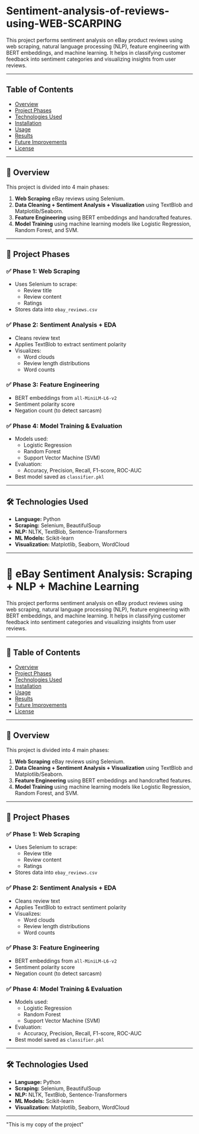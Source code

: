 # Sentiment-analysis-of-reviews-using-WEB-SCARPING

This project performs sentiment analysis on eBay product reviews using web scraping, natural language processing (NLP), feature engineering with BERT embeddings, and machine learning. It helps in classifying customer feedback into sentiment categories and visualizing insights from user reviews.

---

##  Table of Contents

- [Overview](#overview)
- [Project Phases](#project-phases)
- [Technologies Used](#technologies-used)
- [Installation](#installation)
- [Usage](#usage)
- [Results](#results)
- [Future Improvements](#future-improvements)
- [License](#license)

---

## 📖 Overview

This project is divided into 4 main phases:

1. **Web Scraping** eBay reviews using Selenium.
2. **Data Cleaning + Sentiment Analysis + Visualization** using TextBlob and Matplotlib/Seaborn.
3. **Feature Engineering** using BERT embeddings and handcrafted features.
4. **Model Training** using machine learning models like Logistic Regression, Random Forest, and SVM.

---

## 🚀 Project Phases

### ✅ Phase 1: Web Scraping

- Uses Selenium to scrape:
  - Review title
  - Review content
  - Ratings
- Stores data into `ebay_reviews.csv`

### ✅ Phase 2: Sentiment Analysis + EDA

- Cleans review text
- Applies TextBlob to extract sentiment polarity
- Visualizes:
  - Word clouds
  - Review length distributions
  - Word counts

### ✅ Phase 3: Feature Engineering

- BERT embeddings from `all-MiniLM-L6-v2`
- Sentiment polarity score
- Negation count (to detect sarcasm)

### ✅ Phase 4: Model Training & Evaluation

- Models used:
  - Logistic Regression
  - Random Forest
  - Support Vector Machine (SVM)
- Evaluation:
  - Accuracy, Precision, Recall, F1-score, ROC-AUC
- Best model saved as `classifier.pkl`

---

## 🛠️ Technologies Used

- **Language:** Python
- **Scraping:** Selenium, BeautifulSoup
- **NLP:** NLTK, TextBlob, Sentence-Transformers
- **ML Models:** Scikit-learn
- **Visualization:** Matplotlib, Seaborn, WordCloud

---
# 🛒 eBay Sentiment Analysis: Scraping + NLP + Machine Learning

This project performs sentiment analysis on eBay product reviews using web scraping, natural language processing (NLP), feature engineering with BERT embeddings, and machine learning. It helps in classifying customer feedback into sentiment categories and visualizing insights from user reviews.

---

## 📌 Table of Contents

- [Overview](#overview)
- [Project Phases](#project-phases)
- [Technologies Used](#technologies-used)
- [Installation](#installation)
- [Usage](#usage)
- [Results](#results)
- [Future Improvements](#future-improvements)
- [License](#license)

---

## 📖 Overview

This project is divided into 4 main phases:

1. **Web Scraping** eBay reviews using Selenium.
2. **Data Cleaning + Sentiment Analysis + Visualization** using TextBlob and Matplotlib/Seaborn.
3. **Feature Engineering** using BERT embeddings and handcrafted features.
4. **Model Training** using machine learning models like Logistic Regression, Random Forest, and SVM.

---

## 🚀 Project Phases

### ✅ Phase 1: Web Scraping

- Uses Selenium to scrape:
  - Review title
  - Review content
  - Ratings
- Stores data into `ebay_reviews.csv`

### ✅ Phase 2: Sentiment Analysis + EDA

- Cleans review text
- Applies TextBlob to extract sentiment polarity
- Visualizes:
  - Word clouds
  - Review length distributions
  - Word counts

### ✅ Phase 3: Feature Engineering

- BERT embeddings from `all-MiniLM-L6-v2`
- Sentiment polarity score
- Negation count (to detect sarcasm)

### ✅ Phase 4: Model Training & Evaluation

- Models used:
  - Logistic Regression
  - Random Forest
  - Support Vector Machine (SVM)
- Evaluation:
  - Accuracy, Precision, Recall, F1-score, ROC-AUC
- Best model saved as `classifier.pkl`

---

## 🛠️ Technologies Used

- **Language:** Python
- **Scraping:** Selenium, BeautifulSoup
- **NLP:** NLTK, TextBlob, Sentence-Transformers
- **ML Models:** Scikit-learn
- **Visualization:** Matplotlib, Seaborn, WordCloud

---

"This is my copy of the project" 
